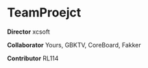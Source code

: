 # TeamProejct
**Director**
xcsoft

**Collaborator**
Yours,
GBKTV,
CoreBoard,
Fakker

**Contributor**
RL114
